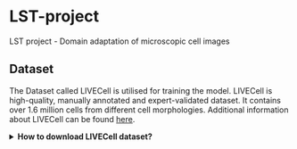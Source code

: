 # LST-project

LST project - Domain adaptation of microscopic cell images

## Dataset

The Dataset called LIVECell is utilised for training the model. LIVECell is high-quality, manually annotated and expert-validated dataset. It contains over 1.6 million cells from different cell morphologies. Additional information about LIVECell can be found [here](https://sartorius-research.github.io/LIVECell/).

<details><summary><b> How to download LIVECell dataset? </b> </summary><br />

Dataset is stored in an Amazon Web Services (AWS) S3-bucket. If you have **an AWS IAM-user using the AWS-CLI**, you can download dataset using terminal command:

`aws s3 sync s3://livecell-dataset .`

**Otherwise follow these steps:**

Use `curl` to make an HTTP-request to get the S3 XML-response and save to `files.xml`:

```
curl -H "GET /?list-type=2 HTTP/1.1" \
     -H "Host: livecell-dataset.s3.eu-central-1.amazonaws.com" \
     -H "Date: 20161025T124500Z" \
     -H "Content-Type: text/plain" http://livecell-dataset.s3.eu-central-1.amazonaws.com/ > files.xml

```

After that, get the urls from files in `ulrs.txt` using `grep`:

```grep -oPm1 "(?<=<Key>)[^<]+" files.xml | sed -e 's/^/http:\/\/livecell-dataset.s3.eu-central-1.amazonaws.com\//' > urls.txt```

Finally, download the wanted files using `wget`.

Full instructions for downloading the LIVECell and file structures of dataset can be found [here](https://sartorius-research.github.io/LIVECell/#:~:text=Download%20all%20of%20LIVECell). 
</details>


